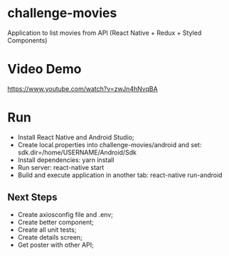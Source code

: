 # challenge-movies
Application to list movies from API (React Native + Redux + Styled Components)

# Video Demo
https://www.youtube.com/watch?v=zwJn4hNvqBA

# Run
- Install React Native and Android Studio;
- Create local.properties into challenge-movies/android and set: sdk.dir=/home/USERNAME/Android/Sdk
- Install dependencies: yarn install
- Run server: react-native start
- Build and execute application in another tab: react-native run-android

## Next Steps
- Create axiosconfig file and .env;
- Create better component;
- Create all unit tests;
- Create details screen;
- Get poster with other API;
